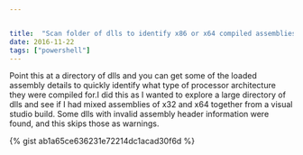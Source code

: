 ```yaml
---


title:  "Scan folder of dlls to identify x86 or x64 compiled assemblies"
date: 2016-11-22
tags: ["powershell"]
---
```


Point this at a directory of dlls and you can get some of the loaded assembly details to quickly identify what type of processor architecture they were compiled for.I did this as I wanted to explore a large directory of dlls and see if I had mixed assemblies of x32 and x64 together from a visual studio build.
Some dlls with invalid assembly header information were found, and this skips those as warnings.

{% gist ab1a65ce636231e72214dc1acad30f6d %}
